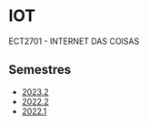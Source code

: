 # IOT

ECT2701 - INTERNET DAS COISAS

## Semestres

- [2023.2](aulas/2023_2.md)
- [2022.2](aulas/2022_2.md)
- [2022.1](aulas/2022_1.md)

